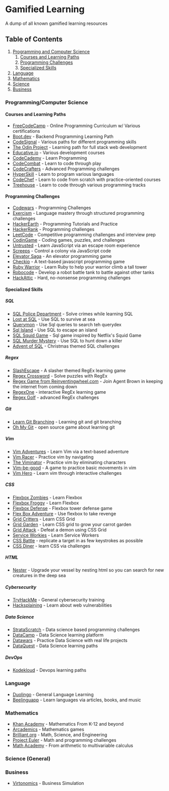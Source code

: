# Gamified Learning
A dump of all known gamified learning resources

## Table of Contents
1. [Programming and Computer Science](#programmingcomputer-science)
   1. [Courses and Learning Paths](#courses-and-learning-paths)
   2. [Programming Challenges](#programming-challenges)
   3. [Specialized Skills](#specialized-skills)
3. [Language](#language)
4. [Mathematics](#mathematics)
5. [Science](#science-general)
6. [Business](#business)

### Programming/Computer Science
#### Courses and Learning Paths
  - [FreeCodeCamp](https://www.freecodecamp.org/) - Online Programming Curriculum w/ Various certifications
  - [Boot.dev](https://www.boot.dev/) - Backend Programming Learning Path
  - [CodeSignal](https://learn.codesignal.com/course-paths/) - Various paths for different programming skills
  - [The Odin Project](https://www.theodinproject.com/) - Learning path for full stack web development
  - [Educative.io](https://www.educative.io/) - Various development courses
  - [CodeCademy](https://www.codecademy.com/) - Learn Programming
  - [CodeCombat](https://codecombat.com/) - Learn to code through play
  - [CodeCrafters](https://codecrafters.io/) - Advanced Programming challenges
  - [HyperSkill](https://hyperskill.org/) - Learn to program various languages
  - [CodeChef](https://www.codechef.com/) - Learn to code from scratch with practice-oriented courses
  - [Treehouse](https://teamtreehouse.com/) - Learn to code through various programming tracks

#### Programming Challenges
  - [Codewars](https://www.codewars.com/) - Programming Challenges
  - [Exercism](https://exercism.org/) - Language mastery through structured programming challenges
  - [HackerEarth](https://www.hackerearth.com/) - Programming Tutorials and Practice
  - [HackerRank](https://www.hackerrank.com/) - Programming challenges
  - [LeetCode](https://leetcode.com/) - Competitive programming challenges and interview prep
  - [CodinGame](https://www.codingame.com) - Coding games, puzzles, and challenges
  - [Untrusted](https://untrustedgame.com/) - Learn JavaScript via an escape room experience
  - [Screeps](https://screeps.com/) - Control a colony via JavaScript code
  - [Elevator Saga](https://play.elevatorsaga.com/) - An elevator programming game
  - [Checkio](https://js.checkio.org/) - A text-based javascript programming game
  - [Ruby Warrior](https://github.com/ryanb/ruby-warrior) - Learn Ruby to help your warrior climb a tall tower
  - [Robocode](https://robocode.sourceforge.io/) - Develop a robot battle tank to battle against other tanks
  - [HackAttic](https://hackattic.com/) - Hard, no-nonsense programming challenges

#### Specialized Skills

##### SQL
- [SQL Police Department](https://sqlpd.com/) - Solve crimes while learning SQL
- [Lost at SQL](https://lost-at-sql.therobinlord.com/) - Use SQL to survive at sea
- [Querymon](https://codepip.com/games/querymon/) - Use Sql queries to search teh querydex
- [Sql Island](https://sql-island.informatik.uni-kl.de/) - Use SQL to escape an island
- [SQL Squid Game](https://datalemur.com/sql-game) - Sql game inspired by Netflix's Squid Game
- [SQL Murder Mystery](https://mystery.knightlab.com/) - Use SQL to hunt down a killer
- [Advent of SQL](https://adventofsql.com/) - Christmas themed SQL challenges

##### Regex
- [SlashEscape](https://www.therobinlord.com/projects/slash-escape) - A slasher themed RegEx learning game
- [Regex Crossword](https://regexcrossword.com/) - Solve puzzles with RegEx
- [Regex Game from Reinventingwheel.com](https://www.reinventingwheel.com/regex-post-intro) - Join Agent Brown in keeping the internet from coming down
- [RegexOne](https://regexone.com/) - interactive RegEx learning game
- [Regex Golf](https://alf.nu/RegexGolf) - advanced RegEx challenges

##### Git
- [Learn Git Branching](https://learngitbranching.js.org/) - Learning git and git branching
- [Oh My Git](https://ohmygit.org/) - open source game about learning git

##### Vim
- [Vim Adventures](https://vim-adventures.com/) - Learn Vim via a text-based adventure
- [Vim Racer](https://vim-racer.com/) - Practice vim by navigating
- [The Viminator](https://www.theviminator.com/) - Practice vim by eliminating characters
- [Vim-be-good](https://github.com/ThePrimeagen/vim-be-good) - A game to practice basic movements in vim
- [Vim Hero](https://www.vim-hero.com/) - Learn vim through interactive challenges

##### CSS
- [Flexbox Zombies](https://mastery.games/post/flexboxzombies2/) - Learn Flexbox
- [Flexbox Froggy](https://flexboxfroggy.com/) - Learn Flexbox
- [Flexbox Defense](http://www.flexboxdefense.com/) - Flexbox tower defense game
- [Flex Box Adventure](https://codingfantasy.com/games/flexboxadventure) - Use flexbox to take revenge
- [Grid Critters](https://mastery.games/gridcritters/) - Learn CSS Grid
- [Grid Garden](https://cssgridgarden.com/) - Learn CSS grid to grow your carrot garden
- [Grid Attack](https://codingfantasy.com/games/css-grid-attack) - Defeat a demon using CSS Grid
- [Service Workies](https://mastery.games/serviceworkies/) - Learn Service Workers
- [CSS Battle](https://cssbattle.dev/) - replicate a target in as few keystrokes as possible
- [CSS Diner](https://flukeout.github.io/) - learn CSS via challenges

##### HTML
- [Nester](https://codepip.com/games/nester/) - Upgrade your vessel by nesting html so you can search for new creatures in the deep sea

##### Cybersecurity
- [TryHackMe](https://tryhackme.com/) - General cybersecurity training
- [Hacksplaining](https://www.hacksplaining.com/) - Learn about web vulnerabilities

##### Data Science
- [StrataScratch](https://www.stratascratch.com/) - Data science based programming challenges
- [DataCamp](https://www.datacamp.com/) - Data Science learning platform
- [Datawars](https://www.datawars.io) - Practice Data Science with real life projects
- [DataQuest](https://www.dataquest.io/) - Data Science learning paths

##### DevOps
- [Kodekloud](https://kodekloud.com/) - Devops learning paths

### Language
- [Duolingo](https://www.duolingo.com/) - General Language Learning
- [Beelinguapp](https://beelinguapp.com/) - Learn languages via articles, books, and music

### Mathematics
- [Khan Academy](https://www.khanacademy.org/) - Mathematics From K-12 and beyond
- [Arcademics](https://www.arcademics.com/) - Mathematics games
- [Brilliant.org](https://brilliant.org/) - Math, Science, and Engineering
- [Project Euler](https://projecteuler.net/) - Math and programming challenges
- [Math Academy](https://www.mathacademy.com/) - From arithmetic to multivariable calculus

### Science (General)

### Business
- [Virtonomics](https://virtonomics.com/) - Business Simulation
